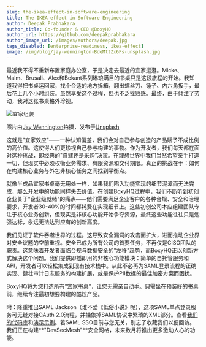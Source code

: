 ```yaml
---
slug: the-ikea-effect-in-software-engineering
title: The IKEA effect in Software Engineering
author: Deepak Prabhakara
author_title: Co-founder & CEO @BoxyHQ
author_url: https://github.com/deepakprabhakara
author_image_url: /images/authors/deepak.jpg
tags_disabled: [enterprise-readiness, ikea-effect]
image: /img/blog/jay-wennington-BdeMttZx6Fs-unsplash.jpg
---
```


最近我不得不重新布置家庭办公室，于是决定去最近的宜家逛逛。Micke、Malm、Brusali、Alex和Bekant系列琳琅满目的书桌只是这段旅程的开始。我知道我得把书桌运回家，找个合适的地方拆箱，翻出螺丝刀、锤子、内六角扳手，最后花上几个小时组装。虽然享受这个过程，但也不乏挫败感。最终，由于倾注了劳动，我对这张书桌格外珍视。

![宜家组装](/img/blog/jay-wennington-BdeMttZx6Fs-unsplash.jpg)

<div style={{fontSize: "10px", marginTop: "-10px", paddingBottom: "20px"}}>照片由<a href="https://unsplash.com/@jaywennington?utm_source=unsplash&utm_medium=referral&utm_content=creditCopyText">Jay Wennington</a>拍摄，发布于<a href="https://unsplash.com/?utm_source=unsplash&utm_medium=referral&utm_content=creditCopyText">Unsplash</a></div>

这就是"宜家效应"——一种认知偏差，我们会对自己参与创造的产品赋予不成比例的高价值。这使得人们更珍视自己参与构建的事物。作为开发者，我们每天都在面对这种挑战，即经典的"自建还是采购"决策。在理想世界中我们当然希望亲手打造一切，但现实中必须权衡业务需求、有限资源和交付期限。真正的挑战在于：如何在构建核心业务与外包非核心任务之间找到平衡点。

就像半成品宜家书桌毫无用处一样，如果我们陷入功能实现的细节泥潭而无法完成，那么开发中的功能同样失去价值。在创建BoxyHQ过程中，我们不断听到初创企业关于"企业级就绪"的痛点——他们需要满足企业客户的各种合规、安全和治理要求，开发者30-40%的时间都耗费在实现细节上。这些初创公司本应组建团队专注于核心业务创新，但现实是非核心功能开始争夺资源，最终这些功能往往只是勉强达标，永远无法达到应有的创新高度。

我们见证了软件吞噬世界的过程。这导致安全漏洞的攻击面扩大，进而推动企业界对安全议题的空前重视。安全已成为所有公司的首要任务，不再仅是CISO团队的职责。这意味着开发者面临合规与数据安全的"左移"趋势，而BoxyHQ正以创新方式解决这个问题。我们提供即插即用的非核心功能模块：简单的自托管服务和API，开发者可以轻松集成到现有技术栈中。从此不必再为SAML登录流程的正确实现、健壮审计日志服务的构建扩展，或是保护PII数据的最佳加密方案而困扰。

BoxyHQ将为您打造所有"宜家书桌"，让您无需亲自动手。只需坐在预装好的书桌前，继续专注最初想要构建的酷炫产品。

附：隆重推出SAML Jackson（谁不爱《低俗小说》呢），这项SAML单点登录服务可无缝对接OAuth 2.0流程，并抽象掉SAML协议中繁琐的XML部分。查看[我们的代码库](https://github.com/boxyhq/jackson)和[演示示例](https://github.com/boxyhq/jackson-examples/tree/main/apps/next-auth)。若SAML SSO目前与您无关，别忘了收藏我们以便回访。我们正在构建**"DevSecMesh"**安全网格，未来数月将推出更多激动人心的功能。
